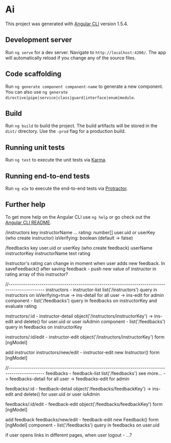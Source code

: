 # Ai

This project was generated with [Angular CLI](https://github.com/angular/angular-cli) version 1.5.4.

## Development server

Run `ng serve` for a dev server. Navigate to `http://localhost:4200/`. The app will automatically reload if you change any of the source files.

## Code scaffolding

Run `ng generate component component-name` to generate a new component. You can also use `ng generate directive|pipe|service|class|guard|interface|enum|module`.

## Build

Run `ng build` to build the project. The build artifacts will be stored in the `dist/` directory. Use the `-prod` flag for a production build.

## Running unit tests

Run `ng test` to execute the unit tests via [Karma](https://karma-runner.github.io).

## Running end-to-end tests

Run `ng e2e` to execute the end-to-end tests via [Protractor](http://www.protractortest.org/).

## Further help

To get more help on the Angular CLI use `ng help` or go check out the [Angular CLI README](https://github.com/angular/angular-cli/blob/master/README.md).



/instructors
  key
    instructorName
    ...
    rating: number[]
    user.uid or userKey (who create instructor)
    isVerifying: boolean (default -> false)

/feedbacks
  key
    user.uid or userKey (who create feedback)
    userName
    instructorKey
    instructorName
    text
    rating

Instructor's rating can change in moment when user adds new feedback.
In saveFeedback() after saving feedback  - push new value of instructor in rating array of this instructor?


//-----------------------------------------------------------------------------------------------
instructors          - instructor-list   list('/instructors') query in instructors on isVerifying=true
                                                                        -> ins-detail for all user
                                                                        -> ins-edit for admin
  <rating> component - list('/feedbacks') query in feedbacks on instructorKey and evaluate rating

instructors/:id      - instructor-detail object('/instructors/instructorKey')   -> ins-edit and delete() for user.uid or user isAdmin
  <instructor-feedback> component -      list('/feedbacks') query in feedbacks on instructorKey

instructors/:id/edit - instructor-edit   object('/instructors/instructorKey') form [ngModel]

add instructor
instructors/new/edit - instructor-edit   new Instructor() form [ngModel]

//-----------------------------------------------------------------------------------------------
feedbacks            - feedback-list     list('/feedbacks') see more...   -> feedbacks-detail for all user
                                                                          -> feedbacks-edit for admin

feedbacks/:id      - feedback-detail object('/feedbacks/feedbackKey')     -> ins-edit and delete() for user.uid or user isAdmin

feedbacks/:id/edit - feedback-edit   object('/feedbacks/feedbackKey') form [ngModel]


add feedback
feedbacks/new/edit   - feedback-edit     new Feedback() form [ngModel]
  <user-feedbacks> component -           list('/feedbacks') query in feedbacks on user.uid

if user opens links in different pages, when user logout - ...?
